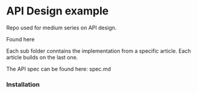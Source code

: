 # API Design example
Repo used for medium series on API design. 

Found here

Each sub folder conntains the implementation from a specific article. Each article builds on the last one.

The API spec can be found here: spec.md

### Installation
